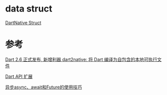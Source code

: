 # data struct

[DartNative Struct](http://yulingtianxia.com/blog/2020/02/24/DartNative-Struct/)

# 参考

[Dart 2.6 正式发布, 新增利器 dart2native: 将 Dart 编译为自包含的本地可执行文件](https://blog.csdn.net/jILRvRTrc/article/details/103168441)

[Dart API 扩展](https://zhuanlan.zhihu.com/p/48858491)

[异步async、await和Future的使用技巧](https://www.cnblogs.com/pythonClub/p/10592231.html)